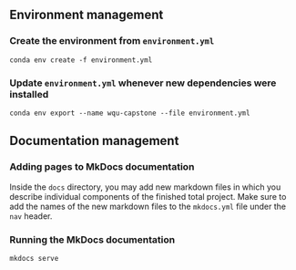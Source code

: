 ## Environment management

### Create the environment from `environment.yml`

```console
conda env create -f environment.yml
```


### Update `environment.yml` whenever new dependencies were installed

```console
conda env export --name wqu-capstone --file environment.yml
```

## Documentation management

### Adding pages to MkDocs documentation

Inside the `docs` directory, you may add new markdown files in which you describe individual components of the finished
total project. Make sure to add the names of the new markdown files to the `mkdocs.yml` file under the `nav` header.

### Running the MkDocs documentation

```console
mkdocs serve
```